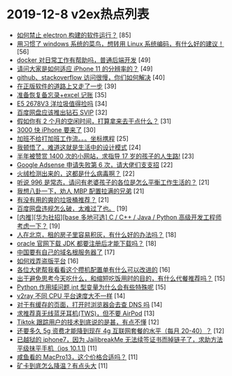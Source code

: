 # 2019-12-8 v2ex热点列表

+ [如何禁止 electron 构建的软件运行？](https://www.v2ex.com/t/626924#reply85) [85]
+ [用习惯了 windows 系统的菜鸟，想转用 Linux 系统编码，有什么好的建议！](https://www.v2ex.com/t/626986#reply56) [56]
+ [docker 对日常工作有帮助吗，普通后端开发](https://www.v2ex.com/t/626921#reply49) [49]
+ [请问大家是如何适应 iPhone 11 的分辨率的？](https://www.v2ex.com/t/626932#reply49) [49]
+ [github、stackoverflow 访问很慢，你们如何解决](https://www.v2ex.com/t/626937#reply40) [40]
+ [在正版软件的道路上又走了一步](https://www.v2ex.com/t/627010#reply39) [39]
+ [准备恢复备忘录+excel 记账](https://www.v2ex.com/t/626951#reply35) [35]
+ [E5 2678V3 洋垃圾值得捡吗](https://www.v2ex.com/t/626949#reply34) [34]
+ [百度网盘应该推出钻石 SVIP](https://www.v2ex.com/t/627028#reply32) [32]
+ [假如你有 2 个月的空闲时间，打算拿来去干点什么？](https://www.v2ex.com/t/626946#reply31) [31]
+ [3000 快 iPhone 要来了](https://www.v2ex.com/t/626947#reply30) [30]
+ [加班不给打加班工作流。。。坐标携程](https://www.v2ex.com/t/626943#reply25) [25]
+ [我顿悟了，难道这就是生活中的设计模式](https://www.v2ex.com/t/627000#reply24) [24]
+ [半年被赞赏 1400 次的小网站，求指导 17 岁的孩子的人生路!](https://www.v2ex.com/t/627022#reply23) [23]
+ [Google Adsense 申请失败第 6 次，请大佬们支支招](https://www.v2ex.com/t/626954#reply22) [22]
+ [火绒检测出来的，这都是什么病毒啊？](https://www.v2ex.com/t/626975#reply22) [22]
+ [听说 996 是常态，请问有老婆孩子的各位是怎么平衡工作生活的？](https://www.v2ex.com/t/626998#reply21) [21]
+ [我想八卦一下，劝人 MBP 配置拉满的兄弟](https://www.v2ex.com/t/627051#reply21) [21]
+ [有没有用的爽的垃圾桶推荐？](https://www.v2ex.com/t/626926#reply21) [21]
+ [百度网盘违规怎么破，太难过了也。](https://www.v2ex.com/t/627002#reply19) [19]
+ [[内推][华为社招][base 多地可选] C / C++ / Java / Python 高级开发工程师考虑一下？](https://www.v2ex.com/t/627013#reply19) [19]
+ [人在北京，租的房子里容易积灰，有什么好的办法吗？](https://www.v2ex.com/t/626978#reply18) [18]
+ [oracle 官网下载 JDK 都要注册后才能下载吗？](https://www.v2ex.com/t/627029#reply18) [18]
+ [中国要有自己的域名根服务器了](https://www.v2ex.com/t/626992#reply17) [17]
+ [如何戏弄盗版平台](https://www.v2ex.com/t/626944#reply16) [16]
+ [各位大佬帮我看看这个攒机配置单有什么可以改进的](https://www.v2ex.com/t/626967#reply16) [16]
+ [出于避免思考今天吃什么，和缩短吃饭用时的目的，有什么代餐推荐吗？](https://www.v2ex.com/t/627004#reply15) [15]
+ [Python 作用域问题,int 型变量为什么会有些特殊呢](https://www.v2ex.com/t/627037#reply15) [15]
+ [v2ray 不同 CPU 平台速度大不一样](https://www.v2ex.com/t/627050#reply14) [14]
+ [对于有缓存的页面，打开时浏览器会去查 DNS 吗](https://www.v2ex.com/t/626936#reply14) [14]
+ [求推荐真无线蓝牙耳机(TWS)，但不要 AirPod](https://www.v2ex.com/t/627033#reply13) [13]
+ [Tiktok 跟踪用户的技术到底说的是甚，有点不懂](https://www.v2ex.com/t/627048#reply12) [12]
+ [还要多久 5g 资费才能降到现在 4g 互联网套餐的水平（每月 20-40）？](https://www.v2ex.com/t/626933#reply12) [12]
+ [已越狱的 iphone7，因为 JailibreakMe 无法续签证书而掉链子了，求助方法平级抹平手机（ios 10.1.1)](https://www.v2ex.com/t/626960#reply11) [11]
+ [咸鱼看的 MacPro13，这个价格合适吗？](https://www.v2ex.com/t/626976#reply11) [11]
+ [矿卡到底怎么降温？有点头大](https://www.v2ex.com/t/626995#reply11) [11]
